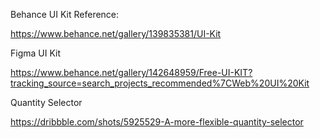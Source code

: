 Behance UI Kit Reference:

https://www.behance.net/gallery/139835381/UI-Kit

Figma UI Kit

https://www.behance.net/gallery/142648959/Free-UI-KIT?tracking_source=search_projects_recommended%7CWeb%20UI%20Kit

Quantity Selector

https://dribbble.com/shots/5925529-A-more-flexible-quantity-selector